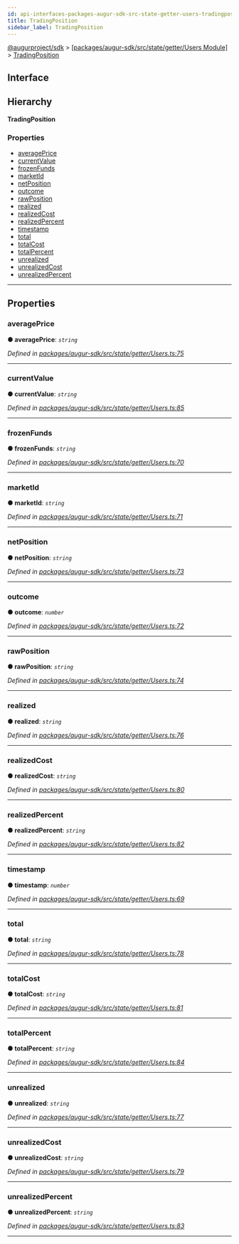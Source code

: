 ```yaml
---
id: api-interfaces-packages-augur-sdk-src-state-getter-users-tradingposition
title: TradingPosition
sidebar_label: TradingPosition
---
```


[@augurproject/sdk](api-readme.md) > [[packages/augur-sdk/src/state/getter/Users Module]](api-modules-packages-augur-sdk-src-state-getter-users-module.md) > [TradingPosition](api-interfaces-packages-augur-sdk-src-state-getter-users-tradingposition.md)

## Interface

## Hierarchy

**TradingPosition**

### Properties

* [averagePrice](api-interfaces-packages-augur-sdk-src-state-getter-users-tradingposition.md#averageprice)
* [currentValue](api-interfaces-packages-augur-sdk-src-state-getter-users-tradingposition.md#currentvalue)
* [frozenFunds](api-interfaces-packages-augur-sdk-src-state-getter-users-tradingposition.md#frozenfunds)
* [marketId](api-interfaces-packages-augur-sdk-src-state-getter-users-tradingposition.md#marketid)
* [netPosition](api-interfaces-packages-augur-sdk-src-state-getter-users-tradingposition.md#netposition)
* [outcome](api-interfaces-packages-augur-sdk-src-state-getter-users-tradingposition.md#outcome)
* [rawPosition](api-interfaces-packages-augur-sdk-src-state-getter-users-tradingposition.md#rawposition)
* [realized](api-interfaces-packages-augur-sdk-src-state-getter-users-tradingposition.md#realized)
* [realizedCost](api-interfaces-packages-augur-sdk-src-state-getter-users-tradingposition.md#realizedcost)
* [realizedPercent](api-interfaces-packages-augur-sdk-src-state-getter-users-tradingposition.md#realizedpercent)
* [timestamp](api-interfaces-packages-augur-sdk-src-state-getter-users-tradingposition.md#timestamp)
* [total](api-interfaces-packages-augur-sdk-src-state-getter-users-tradingposition.md#total)
* [totalCost](api-interfaces-packages-augur-sdk-src-state-getter-users-tradingposition.md#totalcost)
* [totalPercent](api-interfaces-packages-augur-sdk-src-state-getter-users-tradingposition.md#totalpercent)
* [unrealized](api-interfaces-packages-augur-sdk-src-state-getter-users-tradingposition.md#unrealized)
* [unrealizedCost](api-interfaces-packages-augur-sdk-src-state-getter-users-tradingposition.md#unrealizedcost)
* [unrealizedPercent](api-interfaces-packages-augur-sdk-src-state-getter-users-tradingposition.md#unrealizedpercent)

---

## Properties

<a id="averageprice"></a>

###  averagePrice

**● averagePrice**: *`string`*

*Defined in [packages/augur-sdk/src/state/getter/Users.ts:75](https://github.com/AugurProject/augur/blob/bae2172ca0/packages/augur-sdk/src/state/getter/Users.ts#L75)*

___
<a id="currentvalue"></a>

###  currentValue

**● currentValue**: *`string`*

*Defined in [packages/augur-sdk/src/state/getter/Users.ts:85](https://github.com/AugurProject/augur/blob/bae2172ca0/packages/augur-sdk/src/state/getter/Users.ts#L85)*

___
<a id="frozenfunds"></a>

###  frozenFunds

**● frozenFunds**: *`string`*

*Defined in [packages/augur-sdk/src/state/getter/Users.ts:70](https://github.com/AugurProject/augur/blob/bae2172ca0/packages/augur-sdk/src/state/getter/Users.ts#L70)*

___
<a id="marketid"></a>

###  marketId

**● marketId**: *`string`*

*Defined in [packages/augur-sdk/src/state/getter/Users.ts:71](https://github.com/AugurProject/augur/blob/bae2172ca0/packages/augur-sdk/src/state/getter/Users.ts#L71)*

___
<a id="netposition"></a>

###  netPosition

**● netPosition**: *`string`*

*Defined in [packages/augur-sdk/src/state/getter/Users.ts:73](https://github.com/AugurProject/augur/blob/bae2172ca0/packages/augur-sdk/src/state/getter/Users.ts#L73)*

___
<a id="outcome"></a>

###  outcome

**● outcome**: *`number`*

*Defined in [packages/augur-sdk/src/state/getter/Users.ts:72](https://github.com/AugurProject/augur/blob/bae2172ca0/packages/augur-sdk/src/state/getter/Users.ts#L72)*

___
<a id="rawposition"></a>

###  rawPosition

**● rawPosition**: *`string`*

*Defined in [packages/augur-sdk/src/state/getter/Users.ts:74](https://github.com/AugurProject/augur/blob/bae2172ca0/packages/augur-sdk/src/state/getter/Users.ts#L74)*

___
<a id="realized"></a>

###  realized

**● realized**: *`string`*

*Defined in [packages/augur-sdk/src/state/getter/Users.ts:76](https://github.com/AugurProject/augur/blob/bae2172ca0/packages/augur-sdk/src/state/getter/Users.ts#L76)*

___
<a id="realizedcost"></a>

###  realizedCost

**● realizedCost**: *`string`*

*Defined in [packages/augur-sdk/src/state/getter/Users.ts:80](https://github.com/AugurProject/augur/blob/bae2172ca0/packages/augur-sdk/src/state/getter/Users.ts#L80)*

___
<a id="realizedpercent"></a>

###  realizedPercent

**● realizedPercent**: *`string`*

*Defined in [packages/augur-sdk/src/state/getter/Users.ts:82](https://github.com/AugurProject/augur/blob/bae2172ca0/packages/augur-sdk/src/state/getter/Users.ts#L82)*

___
<a id="timestamp"></a>

###  timestamp

**● timestamp**: *`number`*

*Defined in [packages/augur-sdk/src/state/getter/Users.ts:69](https://github.com/AugurProject/augur/blob/bae2172ca0/packages/augur-sdk/src/state/getter/Users.ts#L69)*

___
<a id="total"></a>

###  total

**● total**: *`string`*

*Defined in [packages/augur-sdk/src/state/getter/Users.ts:78](https://github.com/AugurProject/augur/blob/bae2172ca0/packages/augur-sdk/src/state/getter/Users.ts#L78)*

___
<a id="totalcost"></a>

###  totalCost

**● totalCost**: *`string`*

*Defined in [packages/augur-sdk/src/state/getter/Users.ts:81](https://github.com/AugurProject/augur/blob/bae2172ca0/packages/augur-sdk/src/state/getter/Users.ts#L81)*

___
<a id="totalpercent"></a>

###  totalPercent

**● totalPercent**: *`string`*

*Defined in [packages/augur-sdk/src/state/getter/Users.ts:84](https://github.com/AugurProject/augur/blob/bae2172ca0/packages/augur-sdk/src/state/getter/Users.ts#L84)*

___
<a id="unrealized"></a>

###  unrealized

**● unrealized**: *`string`*

*Defined in [packages/augur-sdk/src/state/getter/Users.ts:77](https://github.com/AugurProject/augur/blob/bae2172ca0/packages/augur-sdk/src/state/getter/Users.ts#L77)*

___
<a id="unrealizedcost"></a>

###  unrealizedCost

**● unrealizedCost**: *`string`*

*Defined in [packages/augur-sdk/src/state/getter/Users.ts:79](https://github.com/AugurProject/augur/blob/bae2172ca0/packages/augur-sdk/src/state/getter/Users.ts#L79)*

___
<a id="unrealizedpercent"></a>

###  unrealizedPercent

**● unrealizedPercent**: *`string`*

*Defined in [packages/augur-sdk/src/state/getter/Users.ts:83](https://github.com/AugurProject/augur/blob/bae2172ca0/packages/augur-sdk/src/state/getter/Users.ts#L83)*

___

